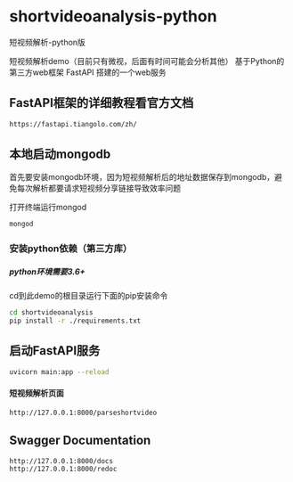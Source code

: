 # shortvideoanalysis-python
短视频解析-python版

短视频解析demo（目前只有微视，后面有时间可能会分析其他）
基于Python的第三方web框架 FastAPI 搭建的一个web服务

## FastAPI框架的详细教程看官方文档
```bash
https://fastapi.tiangolo.com/zh/
```

## 本地启动mongodb
首先要安装mongodb环境，因为短视频解析后的地址数据保存到mongodb，避免每次解析都要请求短视频分享链接导致效率问题

打开终端运行mongod
```bash
mongod
```

### 安装python依赖（第三方库）
##### python环境需要3.6+
cd到此demo的根目录运行下面的pip安装命令
```bash
cd shortvideoanalysis
pip install -r ./requirements.txt
```

## 启动FastAPI服务
```bash
uvicorn main:app --reload
```

#### 短视频解析页面
```bash
http://127.0.0.1:8000/parseshortvideo
```

## Swagger Documentation
```bash
http://127.0.0.1:8000/docs
http://127.0.0.1:8000/redoc
```
